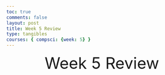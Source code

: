 ```yaml
---
toc: true
comments: false
layout: post
title: Week 5 Review
type: tangibles
courses: { compsci: {week: 5} }
---
```


<div align="center" style="font-size: 3em;">Week 5 Review</div>